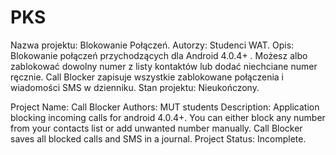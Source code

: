 # PKS
Nazwa projektu: Blokowanie Połączeń.
Autorzy: Studenci WAT.
Opis: Blokowanie połączeń przychodzących dla Android 4.0.4+ . Możesz albo zablokować dowolny numer z listy kontaktów lub dodać niechciane numer ręcznie. Call Blocker zapisuje wszystkie zablokowane połączenia i wiadomości SMS w dzienniku.
Stan projektu: Nieukończony.


Project Name: Call Blocker
Authors: MUT students
Description: Application blocking incoming calls for android 4.0.4+. You can either block any number from your contacts list or add unwanted number manually. Call Blocker saves all blocked calls and SMS in a journal.
Project Status: Incomplete.

